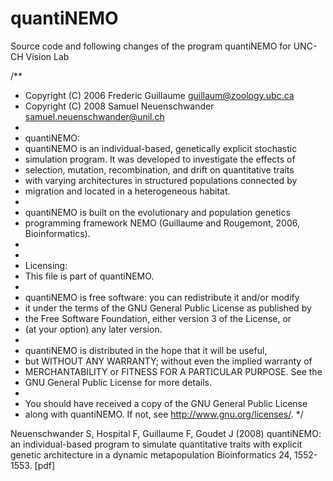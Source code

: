 # quantiNEMO
Source code and following changes of the program quantiNEMO for UNC-CH Vision Lab

/** 
*   Copyright (C) 2006 Frederic Guillaume    <guillaum@zoology.ubc.ca>
*   Copyright (C) 2008 Samuel Neuenschwander <samuel.neuenschwander@unil.ch>
*
*   quantiNEMO:
*   quantiNEMO is an individual-based, genetically explicit stochastic
*   simulation program. It was developed to investigate the effects of
*   selection, mutation, recombination, and drift on quantitative traits
*   with varying architectures in structured populations connected by
*   migration and located in a heterogeneous habitat.
*
*   quantiNEMO is built on the evolutionary and population genetics
*   programming framework NEMO (Guillaume and Rougemont, 2006, Bioinformatics).
*
*
*   Licensing:
*   This file is part of quantiNEMO.
*
*   quantiNEMO is free software: you can redistribute it and/or modify
*   it under the terms of the GNU General Public License as published by
*   the Free Software Foundation, either version 3 of the License, or
*   (at your option) any later version.
*
*   quantiNEMO is distributed in the hope that it will be useful,
*   but WITHOUT ANY WARRANTY; without even the implied warranty of
*   MERCHANTABILITY or FITNESS FOR A PARTICULAR PURPOSE.  See the
*   GNU General Public License for more details.
*
*   You should have received a copy of the GNU General Public License
*   along with quantiNEMO.  If not, see <http://www.gnu.org/licenses/>.
*/

Neuenschwander S, Hospital F, Guillaume F, Goudet J (2008) quantiNEMO: an individual-based program to simulate quantitative traits with explicit genetic architecture in a dynamic metapopulation Bioinformatics 24, 1552-1553. [pdf]
